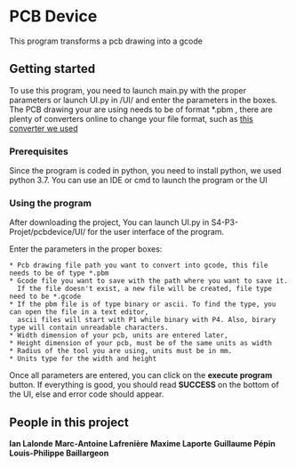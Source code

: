 # PCB Device

This program transforms a pcb drawing into a gcode

## Getting started

To use this program, you need to launch main.py with the proper parameters or launch UI.py in /UI/ and enter the parameters in the boxes.
The PCB drawing your are using needs to be of format *.pbm ,
there are plenty of converters online to change your file format, such as [this converter we used](https://convertio.co/fr/pdf-pbm/)

### Prerequisites

Since the program is coded in python, you need to install python, we used python 3.7.
You can use an IDE or cmd to launch the program or the UI

### Using the program

After downloading the project,
You can launch UI.py in S4-P3-Projet/pcbdevice/UI/ for the user interface of the program.

Enter the parameters in the proper boxes:

```
* Pcb drawing file path you want to convert into gcode, this file needs to be of type *.pbm
* Gcode file you want to save with the path where you want to save it.
  If the file doesn't exist, a new file will be created, file type need to be *.gcode
* If the pbm file is of type binary or ascii. To find the type, you can open the file in a text editor,
  ascii files will start with P1 while binary with P4. Also, birary type will contain unreadable characters.
* Width dimension of your pcb, units are entered later, 
* Height dimension of your pcb, must be of the same units as width
* Radius of the tool you are using, units must be in mm.
* Units type for the width and height
```
Once all parameters are entered, you can click on the **execute program** button.
If everything is good, you should read **SUCCESS** on the bottom of the UI, else and error code should appear.

## People in this project

**Ian Lalonde**
**Marc-Antoine Lafrenière**
**Maxime Laporte**
**Guillaume Pépin**
**Louis-Philippe Baillargeon**

